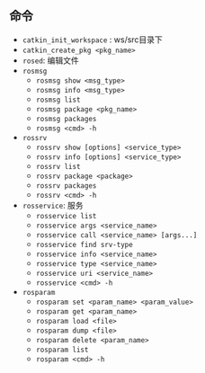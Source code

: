 ## 命令

- `catkin_init_workspace` :  ws/src目录下
- `catkin_create_pkg <pkg_name>`
- `rosed`: 编辑文件
- `rosmsg`
    - `rosmsg show <msg_type>`
    - `rosmsg info <msg_type>`
    - `rosmsg list`
    - `rosmsg package <pkg_name>`
    - `rosmsg packages`
    - `rosmsg <cmd> -h`
- `rossrv`
    - `rossrv show [options] <service_type>`
    - `rossrv info [options] <service_type>`
    - `rossrv list`
    - `rossrv package <package>`
    - `rossrv packages`
    - `rossrv <cmd> -h`
- `rosservice`: 服务
    - `rosservice list`
    - `rosservice args <service_name>`
    - `rosservice call <service_name> [args...]`
    - `rosservice find srv-type`
    - `rosservice info <service_name>`
    - `rosservice type <service_name>`
    - `rosservice uri <service_name>`
    - `rosservice <cmd> -h`
- `rosparam`
    - `rosparam set <param_name> <param_value>`
    - `rosparam get <param_name>`
    - `rosparam load <file>`
    - `rosparam dump <file>`
    - `rosparam delete <param_name>`
    - `rosparam list`
    - `rosparam <cmd> -h`
